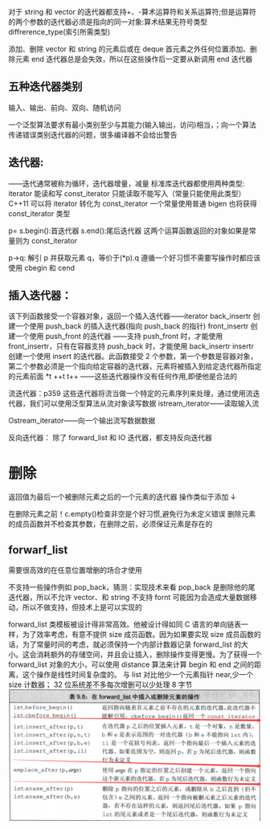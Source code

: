 对于 string 和 vector 的迭代器都支持+、-算术运算符和关系运算符;但是运算符的两个参数的迭代器必须是指向的同一对象:算术结果无符号类型 diffrerence_type(索引所需类型)

添加、删除 vector 和 string 的元素后或在 deque 首元素之外任何位置添加、删除元素 end 迭代器总是会失效，所以在这些操作后一定要从新调用 end 迭代器

## 五种迭代器类别

输入、输出、前向、双向、随机访问

一个泛型算法要求有最小类别至少与其能力(输入输出，访问)相当，；向一个算法传递错误类别迭代器的问题，很多编译器不会给出警告

## 迭代器:

——迭代通常被称为循环，迭代器增量，减量
标准库迭代器都使用两种类型:
iterator 能读和写
const_iterator 只能读取不能写入（常量只能使用此类型）C++11
可以将 iterator 转化为 const_iterator
一个常量使用普通 bigen 也将获得 const_iterator 类型

p= s.begin():首迭代器 s.end():尾后迭代器
这两个运算函数返回的对象如果是常量则为 const_iterator

p->q: 解引 p 并获取元素 q，等价于(\*p).q
遵循一个好习惯不需要写操作时都应该使用 cbegin 和 cend

## 插入迭代器：

该下列函数接受一个容器对象，返回一个插入迭代器——iterator
back_insertr 创建一个使用 push_back 的插入迭代器(指向 push_back 的指针)
front_insertr 创建一个使用 push_front 的迭代器
——支持 push_front 时，才能使用 front_insertr，只有在容器支持 push_back 时，才能使用 back_insertr
insertr 创建一个使用 insert 的迭代器。此函数接受 2 个参数，第一个参数是容器对象，第二个参数必须是一个指向给定容器的迭代器，元素将被插入到给定迭代器所指定的元素前面
\*t ++t t++ ——这些迭代器操作没有任何作用,即便他是合法的

流迭代器：p359
这些迭代器将流当做一个特定的元素序列来处理，通过使用流迭代器，我们可以使用泛型算法从流对象读写数据
istream_iterator——读取输入流

Ostream_iterator——向一个输出流写数据数据

反向迭代器：
除了 forward_list 和 IO 迭代器，都支持反向迭代器

# 删除

返回值为最后一个被删除元素之后的一个元素的迭代器
操作类似于添加 ↓

在删除元素之前！c.empty()检查非空是个好习惯,避免行为未定义错误
删除元素的成员函数并不检查其参数，在删除之前，必须保证元素是存在的

## forwarf_list

需要很高效的在任意位置增删的场合才使用

不支持一些操作例如 pop_back，猜测：实现技术来看 pop_back 是删除他的尾迭代器，所以不允许
vector、和 string 不支持 fornt 可能因为会造成大量数据移动，所以不做支持，但技术上是可以实现的

forward_list 类模板被设计得非常高效。他被设计得如同 C 语言的单向链表一样，为了效率考虑，有意不提供 size 成员函数。因为如果要实现 size 成员函数的话，为了常量时间的考虑，就必须保持一个内部计数器记录 forward_list 的大小。这会消耗额外的存储空间，并且会让插入，删除操作变得更慢。为了获得一个 forward_list 对象的大小，可以使用 distance 算法来计算 begin 和 end 之间的距离，这个操作是线性时间复杂度的。
与 list 对比他少一个元素指针 near,少一个 size 计数器；
32 位系统差不多每次增删可以少处理 8 字节
![Alt text](Image-2.png)
